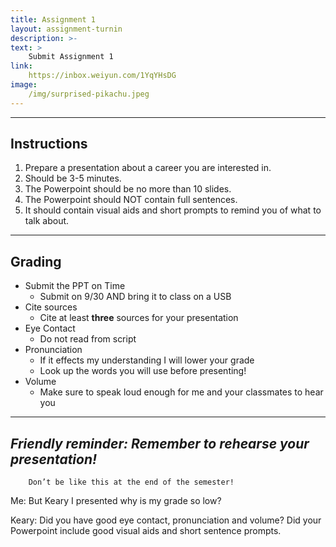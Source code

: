 ```yaml
---
title: Assignment 1
layout: assignment-turnin
description: >-
text: >
    Submit Assignment 1
link: 
    https://inbox.weiyun.com/1YqYHsDG
image: 
    /img/surprised-pikachu.jpeg
---
```

---
## Instructions
1. Prepare a presentation about a career you are interested in.
2.  Should be 3-5 minutes.
3. The Powerpoint should be no more than 10 slides.
4. The Powerpoint should NOT contain full sentences. 
5. It should contain visual aids and short prompts to remind you of what to talk about.

---
## Grading
- Submit the PPT on Time
    - Submit on 9/30 AND bring it to class on a USB
- Cite sources 
    - Cite at least **three** sources for your presentation
- Eye Contact
    - Do not read from script
- Pronunciation
    - If it effects my understanding I will lower your grade
    - Look up the words you will use before presenting! 
- Volume
    - Make sure to speak loud enough for me and your classmates to hear you

---
## ***Friendly reminder: Remember to rehearse your presentation!***

        Don’t be like this at the end of the semester!

Me: But Keary I presented why is my grade so low?

Keary: Did you have good eye contact, pronunciation and volume? Did your Powerpoint include good visual aids and short sentence prompts.

